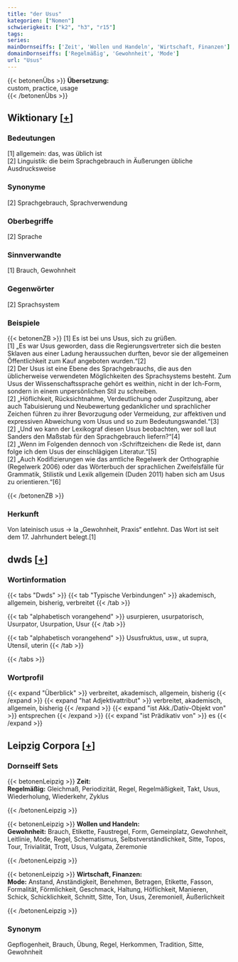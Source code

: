 ```yaml
---
title: "der Usus"
kategorien: ["Nomen"]
schwierigkeit: ["k2", "h3", "r15"]
tags:
series:
mainDornseiffs: ['Zeit', 'Wollen und Handeln', 'Wirtschaft, Finanzen']
domainDornseiffs: ['Regelmäßig', 'Gewohnheit', 'Mode']
url: "Usus"
---
```


{{< betonenÜbs >}}
**Übersetzung:**  
custom, practice, usage  
{{< /betonenÜbs >}}

## Wiktionary [[+](https://de.wiktionary.org/wiki/Usus)]

### Bedeutungen
[1] allgemein: das, was üblich ist  
[2] Linguistik: die beim Sprachgebrauch in Äußerungen übliche Ausdrucksweise  

### Synonyme
[2] Sprachgebrauch, Sprachverwendung  

### Oberbegriffe
[2] Sprache  

### Sinnverwandte
[1] Brauch, Gewohnheit  

### Gegenwörter
[2] Sprachsystem  

### Beispiele
{{< betonenZB >}}
[1] Es ist bei uns Usus, sich zu grüßen.  
[1] „Es war Usus geworden, dass die Regierungsvertreter sich die besten Sklaven aus einer Ladung heraussuchen durften, bevor sie der allgemeinen Öffentlichkeit zum Kauf angeboten wurden.“[2]  
[2] Der Usus ist eine Ebene des Sprachgebrauchs, die aus den üblicherweise verwendeten  Möglichkeiten des Sprachsystems besteht. Zum Usus der Wissenschaftssprache gehört es weithin, nicht in der Ich-Form, sondern in einem unpersönlichen Stil zu schreiben.  
[2] „Höflichkeit, Rücksichtnahme, Verdeutlichung oder Zuspitzung, aber auch Tabuisierung und Neubewertung gedanklicher und sprachlicher Zeichen führen zu ihrer Bevorzugung oder Vermeidung, zur affektiven und expressiven Abweichung vom Usus und so zum Bedeutungswandel.“[3]  
[2] „Und wo kann der Lexikograf diesen Usus beobachten, wer soll laut Sanders den Maßstab für den Sprachgebrauch liefern?“[4]  
[2] „Wenn im Folgenden dennoch von ›Schriftzeichen‹ die Rede ist, dann folge ich dem Usus der einschlägigen Literatur.“[5]  
[2] „Auch Kodifizierungen wie das amtliche Regelwerk der Orthographie (Regelwerk 2006) oder das Wörterbuch der sprachlichen Zweifelsfälle für Grammatik, Stilistik und Lexik allgemein (Duden 2011) haben sich am Usus zu orientieren.“[6]  

{{< /betonenZB >}}
### Herkunft
Von lateinisch usus → la „Gewohnheit, Praxis“ entlehnt. Das Wort ist seit dem 17. Jahrhundert belegt.[1]  



## dwds [[+](https://www.dwds.de/wb/Usus)]

### Wortinformation
{{< tabs "Dwds" >}}
{{< tab "Typische Verbindungen" >}}
akademisch, allgemein, bisherig, verbreitet
{{< /tab >}}

{{< tab "alphabetisch vorangehend" >}}
usurpieren, usurpatorisch, Usurpator, Usurpation, Usur
{{< /tab >}}

{{< tab "alphabetisch vorangehend" >}}
Ususfruktus, usw., ut supra, Utensil, uterin
{{< /tab >}}

{{< /tabs >}}

### Wortprofil
{{< expand "Überblick" >}} verbreitet, akademisch, allgemein, bisherig {{< /expand >}}
{{< expand "hat Adjektivattribut" >}} verbreitet, akademisch, allgemein, bisherig {{< /expand >}}
{{< expand "ist Akk./Dativ-Objekt von" >}} entsprechen {{< /expand >}}
{{< expand "ist Prädikativ von" >}} es {{< /expand >}}

## Leipzig Corpora [[+](https://corpora.uni-leipzig.de/en/res?word=Usus&corpusId=deu_newscrawl-public_2018)]

### Dornseiff Sets
{{< betonenLeipzig >}}
**Zeit:**  
**Regelmäßig:** Gleichmaß, Periodizität, Regel, Regelmäßigkeit, Takt, Usus, Wiederholung, Wiederkehr, Zyklus  

{{< /betonenLeipzig >}}


{{< betonenLeipzig >}}
**Wollen und Handeln:**  
**Gewohnheit:** Brauch, Etikette, Faustregel, Form, Gemeinplatz, Gewohnheit, Leitlinie, Mode, Regel, Schematismus, Selbstverständlichkeit, Sitte, Topos, Tour, Trivialität, Trott, Usus, Vulgata, Zeremonie  

{{< /betonenLeipzig >}}


{{< betonenLeipzig >}}
**Wirtschaft, Finanzen:**  
**Mode:** Anstand, Anständigkeit, Benehmen, Betragen, Etikette, Fasson, Formalität, Förmlichkeit, Geschmack, Haltung, Höflichkeit, Manieren, Schick, Schicklichkeit, Schnitt, Sitte, Ton, Usus, Zeremoniell, Äußerlichkeit  

{{< /betonenLeipzig >}}

### Synonym
Gepflogenheit, Brauch, Übung, Regel, Herkommen, Tradition, Sitte, Gewohnheit

